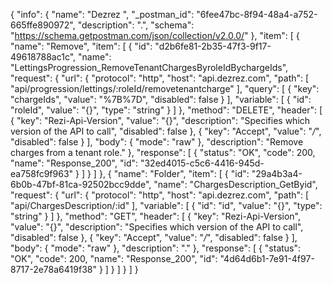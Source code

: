 {
  "info": {
    "name": "Dezrez ",
    "_postman_id": "6fee47bc-8f94-48a4-a752-665ffe890972",
    "description": ".",
    "schema": "https://schema.getpostman.com/json/collection/v2.0.0/"
  },
  "item": [
    {
      "name": "Remove",
      "item": [
        {
          "id": "d2b6fe81-2b35-47f3-9f17-49618788ac1c",
          "name": "LettingsProgression_RemoveTenantChargesByroleIdBychargeIds",
          "request": {
            "url": {
              "protocol": "http",
              "host": "api.dezrez.com",
              "path": [
                "api/progression/lettings/:roleId/removetenantcharge"
              ],
              "query": [
                {
                  "key": "chargeIds",
                  "value": "%7B%7D",
                  "disabled": false
                }
              ],
              "variable": [
                {
                  "id": "roleId",
                  "value": "{}",
                  "type": "string"
                }
              ]
            },
            "method": "DELETE",
            "header": [
              {
                "key": "Rezi-Api-Version",
                "value": "{}",
                "description": "Specifies which version of the API to call",
                "disabled": false
              },
              {
                "key": "Accept",
                "value": "*/*",
                "disabled": false
              }
            ],
            "body": {
              "mode": "raw"
            },
            "description": "Remove charges from a tenant role."
          },
          "response": [
            {
              "status": "OK",
              "code": 200,
              "name": "Response_200",
              "id": "32ed4015-c5c6-4416-945d-ea758fc9f963"
            }
          ]
        }
      ]
    },
    {
      "name": "Folder",
      "item": [
        {
          "id": "29a4b3a4-6b0b-47bf-81ca-92502bcc9dde",
          "name": "ChargesDescription_GetByid",
          "request": {
            "url": {
              "protocol": "http",
              "host": "api.dezrez.com",
              "path": [
                "api/ChargesDescription/:id"
              ],
              "variable": [
                {
                  "id": "id",
                  "value": "{}",
                  "type": "string"
                }
              ]
            },
            "method": "GET",
            "header": [
              {
                "key": "Rezi-Api-Version",
                "value": "{}",
                "description": "Specifies which version of the API to call",
                "disabled": false
              },
              {
                "key": "Accept",
                "value": "*/*",
                "disabled": false
              }
            ],
            "body": {
              "mode": "raw"
            },
            "description": "."
          },
          "response": [
            {
              "status": "OK",
              "code": 200,
              "name": "Response_200",
              "id": "4d64d6b1-7e91-4f97-8717-2e78a6419f38"
            }
          ]
        }
      ]
    }
  ]
}